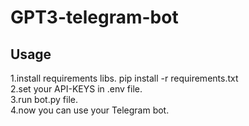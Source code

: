 <h1>GPT3-telegram-bot</h1>

<h2>Usage</h2>

1.install requirements libs. pip install -r requirements.txt<br>
2.set your API-KEYS in .env file.<br>
3.run bot.py file.<br>
4.now you can use your Telegram bot.<br>
